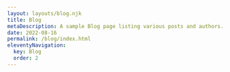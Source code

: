 ```yaml
---
layout: layouts/blog.njk
title: Blog
metaDescription: A sample Blog page listing various posts and authors.
date: 2022-08-16
permalink: /blog/index.html
eleventyNavigation:
  key: Blog
  order: 2
---
```

